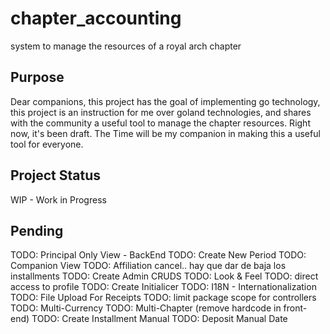 # chapter_accounting

system to manage the resources of a royal arch chapter

## Purpose 

Dear companions, this project has the goal of implementing go technology,
this project is an instruction for me over goland technologies,
and shares with the community a useful tool to manage the chapter resources.
Right now, it's been draft.
The Time will be my companion in making this a useful tool for everyone.

## Project Status

WIP - Work in Progress

## Pending

TODO: Principal Only View - BackEnd
TODO: Create New Period
TODO: Companion View 
TODO: Affiliation cancel.. hay que dar de baja  los installments
TODO: Create Admin CRUDS
TODO: Look & Feel
TODO: direct access to profile
TODO: Create Initialicer
TODO: I18N  - Internationalization
TODO: File Upload For Receipts
TODO: limit package scope for controllers
TODO: Multi-Currency
TODO: Multi-Chapter (remove hardcode in front-end)
TODO: Create Installment Manual
TODO: Deposit Manual Date
